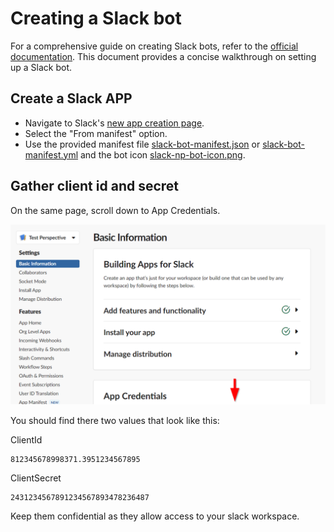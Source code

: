 # Creating a Slack bot
For a comprehensive guide on creating Slack bots, refer to the
[official documentation](https://api.slack.com/bot-users). This document provides a concise walkthrough on setting up a Slack bot.

## Create a Slack APP
* Navigate to Slack's [new app creation page](https://api.slack.com/apps/new).
* Select the "From manifest" option.
* Use the provided manifest file <a href="slack/slack-bot-manifest.json">slack-bot-manifest.json</a> or <a href="slack/slack-bot-manifest.yml">slack-bot-manifest.yml</a> and the bot icon <a href="slack/slack-np-bot-icon.png">slack-np-bot-icon.png</a>.

## Gather client id and secret
On the same page, scroll down to App Credentials.

<img src="slack/slack-credentials.png" />

You should find there two values that look like this:

ClientId
```
812345678998371.3951234567895
```

ClientSecret
```
2431234567891234567893478236487
```

Keep them confidential as they allow access to your slack workspace.